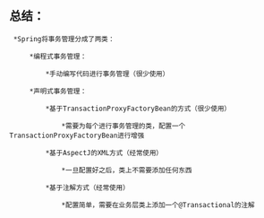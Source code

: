 **总结：**
---
     *Spring将事务管理分成了两类：

         *编程式事务管理：

             *手动编写代码进行事务管理（很少使用）

         *声明式事务管理：

             *基于TransactionProxyFactoryBean的方式（很少使用）

                 *需要为每个进行事务管理的类，配置一个TransactionProxyFactoryBean进行增强

             *基于AspectJ的XML方式（经常使用）

                 *一旦配置好之后，类上不需要添加任何东西

             *基于注解方式（经常使用）

                 *配置简单，需要在业务层类上添加一个@Transactional的注解
                

